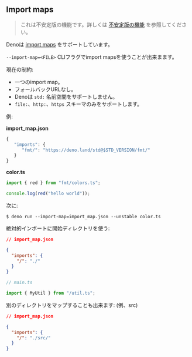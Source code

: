 ## Import maps

<!--
> This is an unstable feature. Learn more about
> [unstable features](../runtime/stability.md).
-->
> これは不安定版の機能です。詳しくは [不安定版の機能](../runtime/stability.md) を参照してください。

<!-- Deno supports [import maps](https://github.com/WICG/import-maps). -->
Denoは [import maps](https://github.com/WICG/import-maps) をサポートしています。

<!-- You can use import maps with the `--import-map=<FILE>` CLI flag. -->
`--import-map=<FILE>` CLIフラグでimport mapsを使うことが出来まます。

<!-- Current limitations: -->
現在の制約:

<!--
- single import map.
- no fallback URLs.
- Deno does not support `std:` namespace.
- supports only `file:`, `http:` and `https:` schemes.
-->
- 一つのimport map。
- フォールバックURLなし。
- Denoは `std:` 名前空間をサポートしません。
- `file:`、`http:`、`https` スキーマのみをサポートします。

<!-- Example: -->
例:

**import_map.json**

```js
{
   "imports": {
      "fmt/": "https://deno.land/std@$STD_VERSION/fmt/"
   }
}
```

**color.ts**

```ts
import { red } from "fmt/colors.ts";

console.log(red("hello world"));
```

<!-- Then: -->
次に:

```shell
$ deno run --import-map=import_map.json --unstable color.ts
```

<!-- To use starting directory for absolute imports: -->
絶対的インポートに開始ディレクトリを使う:

```json
// import_map.json

{
  "imports": {
    "/": "./"
  }
}
```

```ts
// main.ts

import { MyUtil } from "/util.ts";
```

<!-- You may map a different directory: (eg. src) -->
別のディレクトリをマップすることも出来ます: (例、src)

```json
// import_map.json

{
  "imports": {
    "/": "./src/"
  }
}
```
